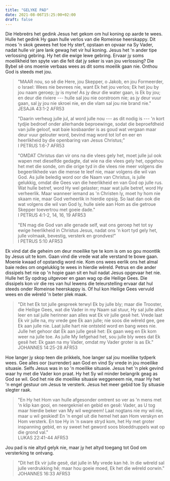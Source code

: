 ```yaml
---
title: "GELYKE PAD"
date: 2021-08-06T15:25:00+02:00
draft: false
---
```

Die Hebreërs het gedink Jesus het gekom om hul koning op aarde te wees. Hulle het gedink Hy gaan hulle verlos van die Romeinse heerskappy. Dit moes 'n skok gewees het toe Hy sterf, opstaan en opvaar na Sy Vader, nadat hulle vir jare lank gewag het vir hul koning. Jesus het 'n ander tipe verlossing gebring. Hy het die ewige lewe gebring. Ervaar jy soms moeilikheid ten spyte van die feit dat jy seker is van jou verlossing? Die Bybel sê ons moenie verbaas wees as dit soms moeilik gaan nie. Onthou God is steeds met jou.
>
> "MAAR nou, so sê die Here, jou Skepper, o Jakob, en jou Formeerder, o Israel: Wees nie bevrees nie, want Ek het jou verlos; Ek het jou by jou naam geroep; jy is myne! As jy deur die water gaan, is Ek by jou; en deur die riviere --- hulle sal jou nie oorstroom nie; as jy deur vuur gaan, sal jy jou nie skroei nie, en die vlam sal jou nie brand nie."  
> ‭‭JESAJA‬ ‭43:1-2‬ ‭AFR53‬‬
>
> "Daarin verheug julle jul, al word julle nou --- as dit nodig is --- 'n kort tydjie bedroef onder allerhande beproewinge, sodat die beproefdheid van julle geloof, wat baie kosbaarder is as goud wat vergaan maar deur vuur gelouter word, bevind mag word tot lof en eer en heerlikheid by die openbaring van Jesus Christus;"  
> ‭‭I PETRUS‬ ‭1:6-7‬ ‭AFR53‬‬
>
> "OMDAT Christus dan vir ons na die vlees gely het, moet julle jul ook wapen met dieselfde gedagte, dat wie na die vlees gely het, opgehou het met die sonde, om die orige tyd in die vlees nie meer volgens die begeerlikhede van die mense te leef nie, maar volgens die wil van God. As julle beledig word oor die Naam van Christus, is julle gelukkig, omdat die Gees van die heerlikheid en van God op julle rus. Wat hulle betref, word Hy wel gelaster; maar wat julle betref, word Hy verheerlik. Maar wanneer iemand as 'n Christen ly, moet hy hom nie skaam nie, maar God verheerlik in hierdie opsig. So laat dan ook die wat volgens die wil van God ly, hulle siele aan Hom as die getroue Skepper toevertrou met goeie dade."  
> ‭‭I PETRUS‬ ‭4:1-2, 14, 16, 19‬ ‭AFR53‬‬
>
> "EN mag die God van alle genade self, wat ons geroep het tot sy ewige heerlikheid in Christus Jesus, nadat ons 'n kort tyd gely het, julle volmaak, bevestig, versterk en grondves!"  
> ‭‭I PETRUS‬ ‭5:10‬ ‭AFR53‬‬

Ek vind dat die geheim om deur moeilike tye te kom is om so gou moontlik by Jesus uit te kom. Gaan vind die vrede wat alle verstand te bowe gaan. Moenie kwaad of opstandig word nie. Kom ons wees eerlik ons het almal baie redes om ongelukkig te wees in hierdie wêreld. Petrus en die ander dissipels het nie op 'n hopie gaan sit en huil nadat Jesus opgevaar het nie. Hulle het Sy opdrag uitgevoer en gaan wag op die Heilige Gees. Die dissipels kon vir die res van hul lewens die teleurstelling ervaar dat hul steeds onder Romeinse heerskappy is. Of hul kon Heilige Gees vervuld wees en die wêreld 'n beter plek maak.
> "Dit het Ek tot julle gespreek terwyl Ek by julle bly; maar die Trooster, die Heilige Gees, wat die Vader in my Naam sal stuur, Hy sal julle alles leer en sal julle herinner aan alles wat Ek vir julle gesê het. Vrede laat Ek vir julle na, my vrede gee Ek aan julle; nie soos die wêreld gee, gee Ek aan julle nie. Laat julle hart nie ontsteld word en bang wees nie. Julle het gehoor dat Ek aan julle gesê het: Ek gaan weg en Ek kom weer na julle toe. As julle My liefgehad het, sou julle bly wees dat Ek gesê het: Ek gaan na my Vader, omdat my Vader groter is as Ek."  
> ‭‭JOHANNES‬ ‭14:25-28‬ ‭AFR53‬‬

Hoe langer jy skop teen die prikkels, hoe langer sal jou moeilike tydperk wees. Gee alles oor (surrender) aan God en vind Sy vrede in jou moeilike situasie. Selfs Jesus was in so 'n moeilike situasie. Jesus het 'n plek gevind waar hy met die Vader kon praat. Hy het Sy wil minder belangrik geag as God se wil. God het nie die moeilike situasie weggeneem nie, maar Hy het 'n engel gestuur om Jesus te versterk. Jesus het meer gebid toe Sy situasie slegter raak.
> "En Hy het Hom van hulle afgesonder omtrent so ver as 'n mens met 'n klip kan gooi, en neergekniel en gebid en gesê: Vader, as U tog maar hierdie beker van My wil wegneem! Laat nogtans nie my wil nie, maar u wil geskied! En 'n engel uit die hemel het aan Hom verskyn en Hom versterk. En toe Hy in 'n sware stryd kom, het Hy met groter inspanning gebid, en sy sweet het geword soos bloeddruppels wat op die grond val."  
> ‭‭LUKAS‬ ‭22:41-44‬ ‭AFR53‬‬

Jou pad is nie altyd gelyk nie, maar jy het altyd toegang tot God om versterking te ontvang.
> "Dit het Ek vir julle gesê, dat julle in My vrede kan hê. In die wêreld sal julle verdrukking hê; maar hou goeie moed, Ek het die wêreld oorwin."  
> ‭‭JOHANNES‬ ‭16:33‬ ‭AFR53‬‬  
